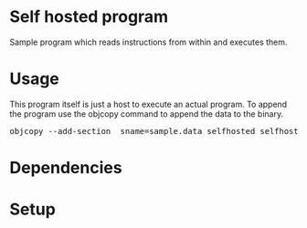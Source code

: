 # Self hosted program

Sample program which reads instructions from within and executes them.

# Usage

This program itself is just a host to execute an actual program. To append the
program use the objcopy command to append the data to the binary.

<pre>
objcopy --add-section  sname=sample.data selfhosted selfhostedpadded
</pre>

# Dependencies

# Setup
